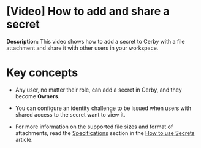 # [Video] How to add and share a secret

**Description:** This video shows how to add a secret to Cerby with a file attachment and share it with other users in your workspace.

# Key concepts

  * Any user, no matter their role, can add a secret in Cerby, and they become **Owners**.

  * You can configure an identity challenge to be issued when users with shared access to the secret want to view it.

  * For more information on the supported file sizes and format of attachments, read the [Specifications](https://help.cerby.com/en/articles/7216784-how-to-use-secrets#h_5c77a62ec0) section in the [How to use Secrets](https://help.cerby.com/en/articles/7216784-how-to-use-secrets) article. 

